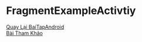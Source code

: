 # FragmentExampleActivtiy
[Quay Lại BaiTapAndroid](https://github.com/Vanngoc98/BaiTapAndroid)
</br>
[Bài Tham Khảo](https://ngocminhtran.com/2018/10/17/fragments-trong-android/)
